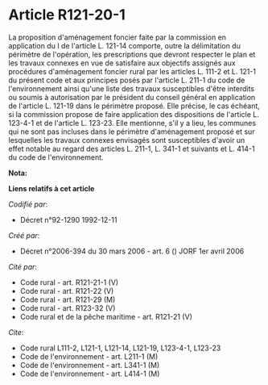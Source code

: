 # Article R121-20-1

La proposition d'aménagement foncier faite par la commission en application du I de l'article L. 121-14 comporte, outre la
délimitation du périmètre de l'opération, les prescriptions que devront respecter le plan et les travaux connexes en vue de
satisfaire aux objectifs assignés aux procédures d'aménagement foncier rural par les articles L. 111-2 et L. 121-1 du présent
code et aux principes posés par l'article L. 211-1 du code de l'environnement ainsi qu'une liste des travaux susceptibles
d'être interdits ou soumis à autorisation par le président du conseil général en application de l'article L. 121-19 dans le
périmètre proposé. Elle précise, le cas échéant, si la commission propose de faire application des dispositions de l'article
L. 123-4-1 et de l'article L. 123-23. Elle mentionne, s'il y a lieu, les communes qui ne sont pas incluses dans le périmètre
d'aménagement proposé et sur lesquelles les travaux connexes envisagés sont susceptibles d'avoir un effet notable au regard
des articles L. 211-1, L. 341-1 et suivants et L. 414-1 du code de l'environnement.

**Nota:**



**Liens relatifs à cet article**

_Codifié par_:

  - Décret n°92-1290 1992-12-11

_Créé par_:

  - Décret n°2006-394 du 30 mars 2006 - art. 6 () JORF 1er avril 2006

_Cité par_:

  - Code rural - art. R121-21-1 (V)
  - Code rural - art. R121-22 (V)
  - Code rural - art. R121-29 (M)
  - Code rural - art. R123-32 (V)
  - Code rural et de la pêche maritime - art. R121-21 (V)

_Cite_:

  - Code rural L111-2, L121-1, L121-14, L121-19, L123-4-1, L123-23
  - Code de l'environnement - art. L211-1 (M)
  - Code de l'environnement - art. L341-1 (M)
  - Code de l'environnement - art. L414-1 (M)
